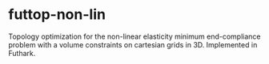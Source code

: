 # futtop-non-lin
Topology optimization for the non-linear elasticity minimum end-compliance problem with a volume constraints on cartesian grids in 3D. Implemented in Futhark.
